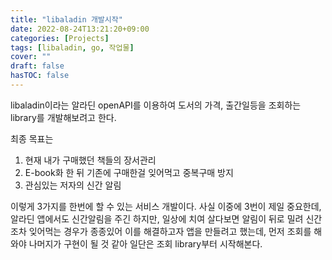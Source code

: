 ```yaml
---
title: "libaladin 개발시작"
date: 2022-08-24T13:21:20+09:00
categories: [Projects]
tags: [libaladin, go, 작업물]
cover: ""
draft: false
hasTOC: false
---
```


libaladin이라는 알라딘 openAPI를 이용하여 도서의 가격, 출간일등을 조회하는 library를 개발해보려고 한다.

최종 목표는 

1. 현재 내가 구매했던 책들의 장서관리
2. E-book화 한 뒤 기존에 구매한걸 잊어먹고 중복구매 방지
3. 관심있는 저자의 신간 알림

이렇게 3가지를 한번에 할 수 있는 서비스 개발이다. 사실 이중에 3번이 제일 중요한데, 알라딘 앱에서도 신간알림을 주긴 하지만, 일상에 치여 살다보면 알림이 뒤로 밀려 신간조차 잊어먹는 경우가 종종있어 이를 해결하고자 앱을 만들려고 했는데, 먼저 조회를 해와야 나머지가 구현이 될 것 같아 일단은 조회 library부터 시작해본다.
